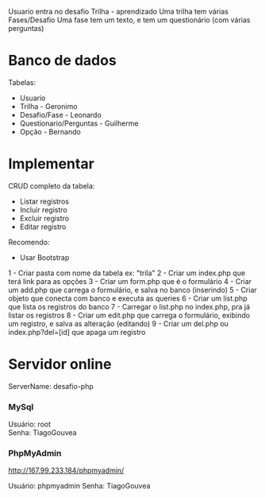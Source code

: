 



Usuario entra no desafio
Trilha - aprendizado
Uma trilha tem várias Fases/Desafio
Uma fase tem um texto, e tem um questionário (com várias perguntas)

# Banco de dados

Tabelas:
- Usuario
- Trilha - Geronimo
- Desafio/Fase - Leonardo
- Questionario/Perguntas - Guilherme
- Opção - Bernando

# Implementar

CRUD completo da tabela: 
- Listar registros
- Incluir registro
- Excluir registro
- Editar registro

Recomendo: 
- Usar Bootstrap

1 - Criar pasta com nome da tabela ex: "trila"
2 - Criar um index.php que terá link para as opções
3 - Criar um form.php que é o formulário
4 - Criar um add.php que carrega o formulário, e salva no banco (inserindo)
5 - Criar objeto que conecta com banco e executa as queries
6 - Criar um list.php que lista os registros do banco
7 - Carregar o list.php no index.php, pra já listar os registros
8 - Criar um edit.php que carrega o formulário, exibindo um registro, e salva as alteração (editando)
9 - Criar um del.php ou index.php?del=[id] que apaga um registro


# Servidor online

ServerName: desafio-php

### MySql
Usuário: root   
Senha: TiagoGouvea

### PhpMyAdmin

http://167.99.233.184/phpmyadmin/

Usuário: phpmyadmin
Senha:  TiagoGouvea